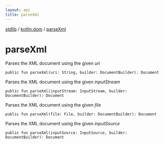 ```yaml
---
layout: api
title: parseXml
---
```

[stdlib](../index.html) / [kotlin.dom](index.html) / [parseXml](parseXml.html)

# parseXml
Parses the XML document using the given *uri*
```
public fun parseXml(uri: String, builder: DocumentBuilder): Document
```
Parses the XML document using the given *inputStream*
```
public fun parseXml(inputStream: InputStream, builder: DocumentBuilder): Document
```
Parses the XML document using the given *file*
```
public fun parseXml(file: File, builder: DocumentBuilder): Document
```
Parses the XML document using the given *inputSource*
```
public fun parseXml(inputSource: InputSource, builder: DocumentBuilder): Document
```
